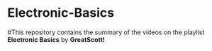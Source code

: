 # Electronic-Basics
#This repository contains the summary of the videos on the playlist <b>Electronic Basics</b> by <b>GreatScott!</b>
